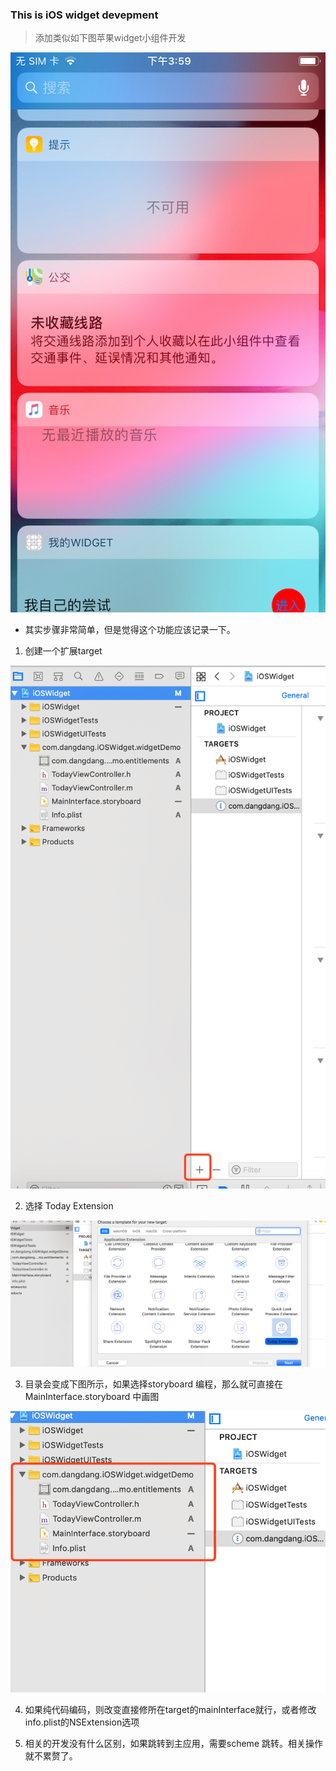 ### This is iOS widget devepment

> 添加类似如下图苹果widget小组件开发

![截图](screenshot/shot1.jpeg)

* 其实步骤非常简单，但是觉得这个功能应该记录一下。

1. 创建一个扩展target

![截图](screenshot/buzhou1@2x.png)

2. 选择 Today Extension

![截图](screenshot/buzhou2@2x.png)

3. 目录会变成下图所示，如果选择storyboard 编程，那么就可直接在MainInterface.storyboard 中画图

![截图](screenshot/zhoubu3@2x.png)

4. 如果纯代码编码，则改变直接修所在target的mainInterface就行，或者修改info.plist的NSExtension选项

5. 相关的开发没有什么区别，如果跳转到主应用，需要scheme 跳转。相关操作就不累赘了。

